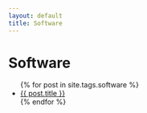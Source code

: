 ```yaml
---
layout: default
title: Software
---
```


<main>
    <h1 class="tag">Software</h1>
    <ul>
      {% for post in site.tags.software %}
        <li><a href="{{ post.url }}">{{ post.title }}</a></li>
      {% endfor %}
    </ul>
</main>
